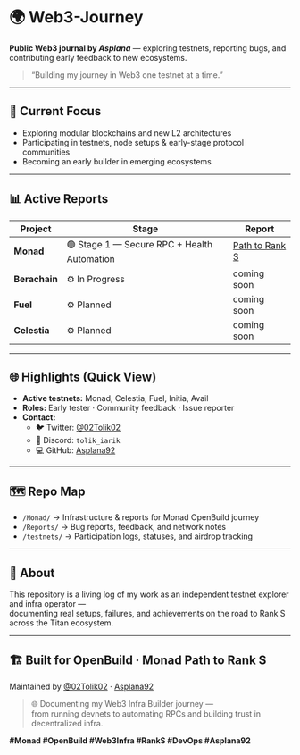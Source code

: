 # 🌍 Web3-Journey

**Public Web3 journal by _Asplana_** — exploring testnets, reporting bugs, and contributing early feedback to new ecosystems.

> “Building my journey in Web3 one testnet at a time.”

---

## 🧭 Current Focus
- Exploring modular blockchains and new L2 architectures  
- Participating in testnets, node setups & early-stage protocol communities  
- Becoming an early builder in emerging ecosystems  

---

## 📊 Active Reports

| Project | Stage | Report |
|----------|--------|--------|
| **Monad** | 🟢 Stage 1 — Secure RPC + Health Automation | [Path to Rank S](https://github.com/Asplana92/Web3-Journey/blob/main/Monad/Path-to-Rank-S.md) |
| **Berachain** | ⚙️ In Progress | coming soon |
| **Fuel** | ⚙️ Planned | coming soon |
| **Celestia** | ⚙️ Planned | coming soon |

---

## 🌐 Highlights (Quick View)
- **Active testnets:** Monad, Celestia, Fuel, Initia, Avail  
- **Roles:** Early tester · Community feedback · Issue reporter  
- **Contact:**  
  - 🐦 Twitter: [@02Tolik02](https://x.com/02Tolik02)  
  - 💬 Discord: `tolik_iarik`  
  - 💻 GitHub: [Asplana92](https://github.com/Asplana92)

---

## 🗺 Repo Map
- `/Monad/` → Infrastructure & reports for Monad OpenBuild journey  
- `/Reports/` → Bug reports, feedback, and network notes  
- `/testnets/` → Participation logs, statuses, and airdrop tracking

---

## 🧠 About
This repository is a living log of my work as an independent testnet explorer and infra operator —  
documenting real setups, failures, and achievements on the road to Rank S across the Titan ecosystem.



---

## 🏗 Built for OpenBuild · Monad Path to Rank S
Maintained by [@02Tolik02](https://twitter.com/02Tolik02) · [Asplana92](https://github.com/Asplana92)

> 🌐 Documenting my Web3 Infra Builder journey —  
> from running devnets to automating RPCs and building trust in decentralized infra.

**#Monad #OpenBuild #Web3Infra #RankS #DevOps #Asplana92**
